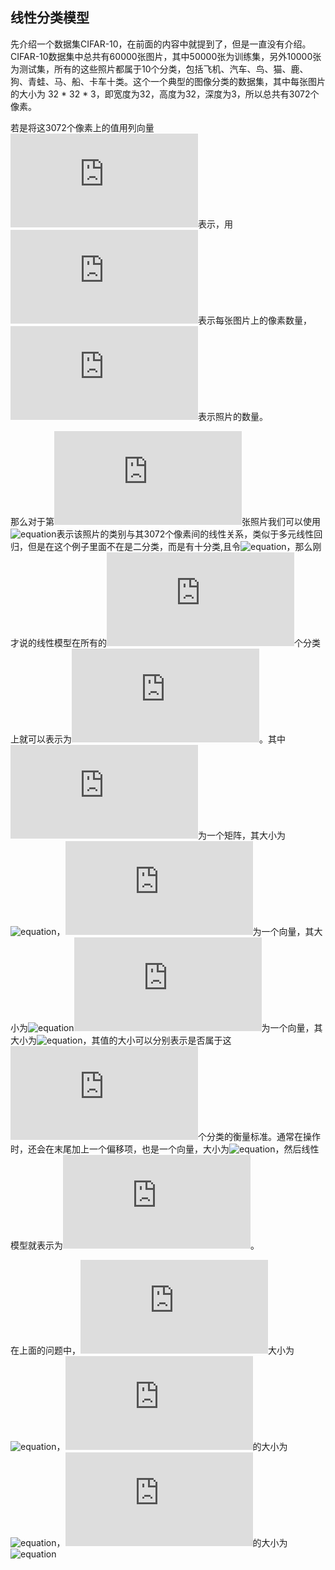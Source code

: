 
## 线性分类模型

先介绍一个数据集CIFAR-10，在前面的内容中就提到了，但是一直没有介绍。CIFAR-10数据集中总共有60000张图片，其中50000张为训练集，另外10000张为测试集，所有的这些照片都属于10个分类，包括飞机、汽车、鸟、猫、鹿、狗、青蛙、马、船、卡车十类。这个一个典型的图像分类的数据集，其中每张图片的大小为 32 * 32 * 3，即宽度为32，高度为32，深度为3，所以总共有3072个像素。

若是将这3072个像素上的值用列向量![equation](http://latex.codecogs.com/gif.latex?x=\(x_1,x_2,...,x_n\) )表示，用![equation](http://latex.codecogs.com/gif.latex?n)表示每张图片上的像素数量，![equation](http://latex.codecogs.com/gif.latex?N)表示照片的数量。

那么对于第![equation](http://latex.codecogs.com/gif.latex?i)张照片我们可以使用![equation](http://latex.codecogs.com/gif.latex?Y_i=a_{i1}x_{i1}+a_{i2}x_{i2}+...+a_{in}x_{in})表示该照片的类别与其3072个像素间的线性关系，类似于多元线性回归，但是在这个例子里面不在是二分类，而是有十分类,且令![equation](http://latex.codecogs.com/gif.latex?W_i=X=\(a_{i2},x_{i2},...,x_{in}\) )，那么刚才说的线性模型在所有的![equation](http://latex.codecogs.com/gif.latex?k)个分类上就可以表示为![equation](http://latex.codecogs.com/gif.latex?Y=Wx)。其中![equation](http://latex.codecogs.com/gif.latex?W)为一个矩阵，其大小为![equation](http://latex.codecogs.com/gif.latex?{k}\times{n})，![equation](http://latex.codecogs.com/gif.latex?x)为一个向量，其大小为![equation](http://latex.codecogs.com/gif.latex?n\times{1})![equation](http://latex.codecogs.com/gif.latex?Y)为一个向量，其大小为![equation](http://latex.codecogs.com/gif.latex?k\times{1})，其值的大小可以分别表示是否属于这![equation](http://latex.codecogs.com/gif.latex?k)个分类的衡量标准。通常在操作时，还会在末尾加上一个偏移项，也是一个向量，大小为![equation](http://latex.codecogs.com/gif.latex?k\times{1})，然后线性模型就表示为![equation](http://latex.codecogs.com/gif.latex?Y=Wx+b)。


在上面的问题中，![equation](http://latex.codecogs.com/gif.latex?x)大小为![equation](http://latex.codecogs.com/gif.latex?3072\times{1})，![equation](http://latex.codecogs.com/gif.latex?Y=W)的大小为![equation](http://latex.codecogs.com/gif.latex?10\times{3072})，![equation](http://latex.codecogs.com/gif.latex?b)的大小为![equation](http://latex.codecogs.com/gif.latex?10\times{1})
